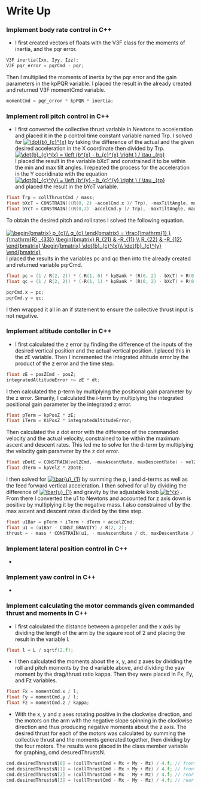 # Write Up #

### Implement body rate control in C++ ###
- I first created vectors of floats with the V3F class for the moments of inertia, and the pqr error. 

```cpp
V3F inertia(Ixx, Iyy, Izz);
V3F pqr_error = pqrCmd - pqr;
```
Then I multiplied the moments of inertia by the pqr error and the gain parameters in the kpPQR variable. I placed the result in the already created and returned
V3F momentCmd variable.

```cpp
momentCmd = pqr_error * kpPQR * inertia;
```

### Implement roll pitch control in C++ ###
- I first converted the collective thrust variable in Newtons to acceleration and placed it in the p control time constant variable named Trp. I solved for 
<a href="https://www.codecogs.com/eqnedit.php?latex=\dot{b}_{c}^{x}" target="_blank"><img src="https://latex.codecogs.com/gif.latex?\dot{b}_{c}^{x}" title="\dot{b}_{c}^{x}" /></a> 
by taking the difference of the actual and the given desired acceleration in the X coordinate then divided by Trp. <br />
  <a href="https://www.codecogs.com/eqnedit.php?latex=\dot{b}_{c}^{x}&space;=&space;\left&space;(b^{x}&space;-&space;b_{c}^{x}&space;\right&space;)&space;/&space;\tau&space;_{rp}" target="_blank"><img src="https://latex.codecogs.com/gif.latex?\dot{b}_{c}^{x}&space;=&space;\left&space;(b^{x}&space;-&space;b_{c}^{x}&space;\right&space;)&space;/&space;\tau&space;_{rp}" title="\dot{b}_{c}^{x} = \left (b^{x} - b_{c}^{x} \right ) / \tau _{rp}" /></a> <br />
I placed the result in the variable bXcT and constrained it to be within the min and max tilt angles. I repeated the process for the acceleration in the Y cooridinate with the equation <br /> <a href="https://www.codecogs.com/eqnedit.php?latex=\dot{b}_{c}^{y}&space;=&space;\left&space;(b^{y}&space;-&space;b_{c}^{y}&space;\right&space;)&space;/&space;\tau&space;_{rp}" target="_blank"><img src="https://latex.codecogs.com/gif.latex?\dot{b}_{c}^{y}&space;=&space;\left&space;(b^{y}&space;-&space;b_{c}^{y}&space;\right&space;)&space;/&space;\tau&space;_{rp}" title="\dot{b}_{c}^{y} = \left (b^{y} - b_{c}^{y} \right ) / \tau _{rp}" /></a> <br />
and placed the result in the bYcT variable.

```cpp
float Trp = collThrustCmd / mass;
float bXcT = CONSTRAIN(((R(0, 2) -accelCmd.x )/ Trp), -maxTiltAngle, maxTiltAngle);
float bYcT = CONSTRAIN(((R(0,2) -accelCmd.y )/ Trp), -maxTiltAngle, maxTiltAngle);
```

To obtain the desired pitch and roll rates I solved the following equation. <br />  
<a href="https://www.codecogs.com/eqnedit.php?latex=\begin{bmatrix}&space;p_{c}\\&space;q_{c}&space;\end{bmatrix}&space;=&space;\frac{\mathrm{1}&space;}{\mathrm{R}&space;_{33}}&space;\begin{bmatrix}&space;R_{21}&space;&&space;-R_{11}&space;\\&space;R_{22}&space;&&space;-R_{12}&space;\end{bmatrix}&space;\begin{bmatrix}&space;\dot{b}_{c}^{x}\\&space;\dot{b}_{c}^{y}&space;\end{bmatrix}" target="_blank"><img src="https://latex.codecogs.com/gif.latex?\begin{bmatrix}&space;p_{c}\\&space;q_{c}&space;\end{bmatrix}&space;=&space;\frac{\mathrm{1}&space;}{\mathrm{R}&space;_{33}}&space;\begin{bmatrix}&space;R_{21}&space;&&space;-R_{11}&space;\\&space;R_{22}&space;&&space;-R_{12}&space;\end{bmatrix}&space;\begin{bmatrix}&space;\dot{b}_{c}^{x}\\&space;\dot{b}_{c}^{y}&space;\end{bmatrix}" title="\begin{bmatrix} p_{c}\\ q_{c} \end{bmatrix} = \frac{\mathrm{1} }{\mathrm{R} _{33}} \begin{bmatrix} R_{21} & -R_{11} \\ R_{22} & -R_{12} \end{bmatrix} \begin{bmatrix} \dot{b}_{c}^{x}\\ \dot{b}_{c}^{y} \end{bmatrix}" /></a> <br />
I placed the results in the variables pc and qc then into the already created and returned variable pqrCmd. 
```cpp
float pc = (1 / R(2, 2)) * (-R(1, 0) * kpBank * (R(0, 2) - bXcT) + R(0, 0) * kpBank * (R(1, 2) - bYcT));
float qc = (1 / R(2, 2)) * (-R(1, 1) * kpBank * (R(0, 2) - bXcT) + R(0, 1) * kpBank * (R(1, 2) - bYcT));

pqrCmd.x = pc;
pqrCmd.y = qc;
```
I then wrapped it all in an if statement to ensure the collective thrust input is not negative. 

### Implement altitude contoller in C++ ###
- I first calculated the z error by finding the difference of the inputs of the desired vertical position and the actual vertical position. I placed this in the zE variable.
Then I incremented the integrated altitude error by the product of the z error and the time step. 
```cpp
float zE = posZCmd - posZ;
integratedAltitudeError += zE * dt;
```
I then calculated the p-term by multiplying the positional gain parameter by the z error. Simarily, I calculated the i-term by multiplying the integrated positional gain parameter by the integrated z error. 
```cpp
float pTerm = kpPosZ * zE;
float iTerm = KiPosZ * integratedAltitudeError;
```
Then calculated the z dot error with the difference of the commanded velocity and the actual velocity, constrained to be within the maximum ascent and descent rates. This led me to solve for the d-term by multiplying the velocity gain parameter by the z dot error.
```cpp
float zDotE = CONSTRAIN(velZCmd, -maxAscentRate, maxDescentRate) - velZ;
float dTerm = kpVelZ * zDotE;
```
I then solved for <a href="https://www.codecogs.com/eqnedit.php?latex=\bar{u}_{1}" target="_blank"><img src="https://latex.codecogs.com/gif.latex?\bar{u}_{1}" title="\bar{u}_{1}" /></a> by summing the p, i and d-terms as well as the feed forward vertical acceleration. I then solved for u1 by dividing the difference of <a href="https://www.codecogs.com/eqnedit.php?latex=\bar{u}_{1}" target="_blank"><img src="https://latex.codecogs.com/gif.latex?\bar{u}_{1}" title="\bar{u}_{1}" /></a> and gravity by the adjustable knob <a href="https://www.codecogs.com/eqnedit.php?latex=b^{z}" target="_blank"><img src="https://latex.codecogs.com/gif.latex?b^{z}" title="b^{z}" /></a>
. From there I converted the u1 to Newtons and accounted for z axis down is positive by multiplying it by the negative mass. I also constrained u1 by the max ascent and descent rates divided by the time step.
```cpp
float u1Bar = pTerm + iTerm + dTerm + accelZCmd;
float u1 = (u1Bar - CONST_GRAVITY) / R(2, 2);
thrust = - mass * CONSTRAIN(u1, - maxAscentRate / dt, maxDescentRate / dt);
```

### Implement lateral position control in C++ ###
-

### Implement yaw control in C++ ###
-

### Implement calculating the motor commands given commanded thrust and moments in C++ ###
- I first calculated the distance between a propeller and the x axis by dividing the length of the arm by the sqaure root of 2 and placing the result in the variable l.

```cpp
float l = L / sqrtf(2.f); 
```
- I then calculated the moments about the x, y, and z axes by dividing the roll and pitch moments by the d variable above, and dividing the yaw moment by the drag/thrust
ratio kappa. Then they were placed in Fx, Fy, and Fz variables. 

```cpp
float Fx = momentCmd.x / l;
float Fy = momentCmd.y / l;
float Fz = momentCmd.z / kappa;
```

-  With the x, y and z axes rotating positive in the clockwise direction, and the motors on the arm with the negative slope spinning in the clockwise direction and thus 
producing negative moments about the z axis. The desired thrust for each of the motors was calculated by summing the collective thrust and the moments generated
together, then dividing by the four motors. The results were placed in the class member variable for graphing, cmd.desuredThrustsN.

```cpp
cmd.desiredThrustsN[0] = (collThrustCmd + Mx + My - Mz) / 4.f; // front left
cmd.desiredThrustsN[1] = (collThrustCmd - Mx + My + Mz) / 4.f; // front right
cmd.desiredThrustsN[2] = (collThrustCmd + Mx - My + Mz) / 4.f; // rear left
cmd.desiredThrustsN[3] = (collThrustCmd - Mx - My - Mz) / 4.f; // rear right
```

